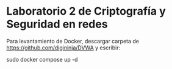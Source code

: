 # Laboratorio 2 de Criptografía y Seguridad en redes

Para levantamiento de Docker, descargar carpeta de https://github.com/digininja/DVWA y escribir:

  sudo docker compose up -d
